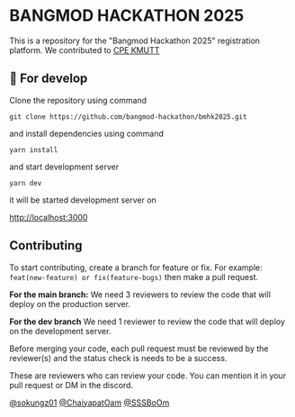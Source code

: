 # BANGMOD HACKATHON 2025

This is a repository for the "Bangmod Hackathon 2025" registration platform. We contributed to [CPE KMUTT](https://github.com/cpe-kmutt-student/)

## :hammer: For develop 

Clone the repository using command

`git clone https://github.com/bangmod-hackathon/bmhk2025.git`

and install dependencies using command

`yarn install`

and start development server

`yarn dev`

it will be started development server on

[http://localhost:3000]()

## Contributing

To start contributing, create a branch for feature or fix.
For example: `feat(new-feature) or fix(feature-bugs)` then make a pull request.

**For the main branch:**
We need 3 reviewers to review the code that will deploy on the production server.

**For the dev branch**
We need 1 reviewer to review the code that will deploy on the development server.

Before merging your code, each pull request must be reviewed by the  reviewer(s) and the status check is needs to be a success.

These are reviewers who can review your code. You can mention it in your pull request or DM in the discord.


[@sokungz01](https://github.com/sokungz01) [@ChaiyapatOam](https://github.com/ChaiyapatOam) [@SSSBoOm](https://github.com/SSSBoOm) 